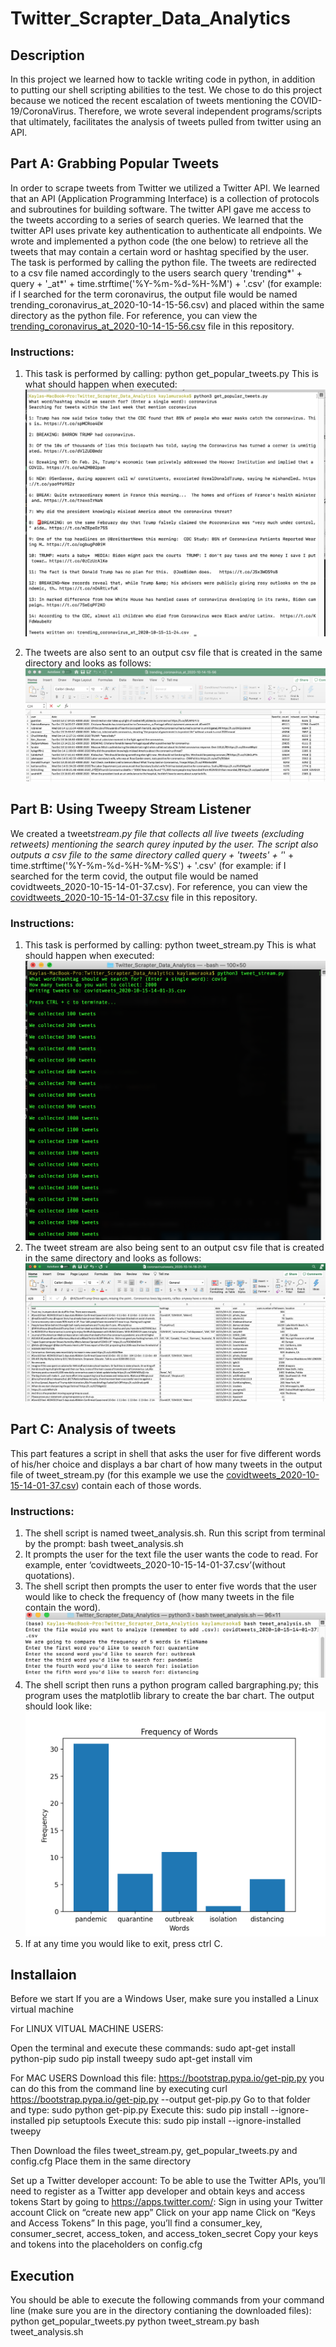 # Twitter_Scrapter_Data_Analytics

## Description

In this project we learned how to tackle writing code in python, in addition to putting our shell scripting abilities to the test. We chose to do this project because we noticed the recent escalation of tweets mentioning the COVID-19/CoronaVirus. Therefore, we wrote several independent programs/scripts that ultimately, facilitates the analysis of tweets pulled from twitter using an API.

## Part A: Grabbing Popular Tweets

In order to scrape tweets from Twitter we utilized a Twitter API. We learned that an API (Application Programming Interface) is a collection of protocols and subroutines for building software. The twitter API gave me access to the tweets according to a series of search queries. We learned that the twitter API uses private key authentication to authenticate all endpoints. We wrote and implemented a python code (the one below) to retrieve all the tweets that may contain a certain word or hashtag specified by the user. The task is performed by calling the python file. The tweets are redirected to a csv file named accordingly to the users search query 'trending*' + query + '\_at*' + time.strftime('%Y-%m-%d-%H-%M') + '.csv' (for example: if I searched for the term coronavirus, the output file would be named trending_coronavirus_at_2020-10-14-15-56.csv) and placed within the same directory as the python file. For reference, you can view the [trending_coronavirus_at_2020-10-14-15-56.csv](trending_coronavirus_at_2020-10-14-15-56.csv) file in this repository.

### Instructions:

1. This task is performed by calling:
   python get_popular_tweets.py
   This is what should happen when executed:
   ![example of get_popular_tweets.py command prompts](./images/get_popular_tweets_commannd_prompts.png)

2. The tweets are also sent to an output csv file that is created in the same directory and looks as follows:
   ![example of get_popular_tweets.py output csv file](./images/get_popular_tweets_output_ex_img.png)

## Part B: Using Tweepy Stream Listener

We created a tweet*stream.py file that collects all live tweets (excluding retweets) mentioning the search qurey inputed by the user.
The script also outputs a csv file to the same directory called query + 'tweets' + '*' + time.strftime('%Y-%m-%d-%H-%M-%S') + '.csv' (for example: if I searched for the term covid, the output file would be named covidtweets_2020-10-15-14-01-37.csv). For reference, you can view the [covidtweets_2020-10-15-14-01-37.csv](covidtweets_2020-10-15-14-01-37.csv) file in this repository.

### Instructions:

1. This task is performed by calling:
   python tweet_stream.py
   This is what should happen when executed:
   ![example of tweet_stream.py command prompts](./images/tweet_stream_commannd_prompts.png)
2. The tweet stream are also being sent to an output csv file that is created in the same directory and looks as follows:
   ![example of tweet_stream.py output csv file](./images/tweet_stream_output_ex_img.png)

## Part C: Analysis of tweets

This part features a script in shell that asks the user for five different words of his/her choice and displays a bar chart of how many tweets in the output file of tweet_stream.py (for this example we use the [covidtweets_2020-10-15-14-01-37.csv](covidtweets_2020-10-15-14-01-37.csv)) contain each of those words.

### Instructions:

1. The shell script is named tweet_analysis.sh. Run this script from terminal by the prompt: bash tweet_analysis.sh
2. It prompts the user for the text file the user wants the code to read. For example, enter ‘covidtweets_2020-10-15-14-01-37.csv’(without quotations).
3. The shell script then prompts the user to enter five words that the user would like to check the frequency of (how many tweets in the file contain the word).
   ![example of bargraphing.py outputs](./images/tweet_analysis_commannd_prompts.png)
4. The shell script then runs a python program called bargraphing.py; this program uses the matplotlib library to create the bar chart. The output should look like:
   ![example of bargraphing.py outputs](./images/sample_bargraph.png)
5. If at any time you would like to exit, press ctrl C.

## Installaion

Before we start
If you are a Windows User, make sure you installed a Linux virtual machine

For LINUX VITUAL MACHINE USERS:

Open the terminal and execute these commands:
sudo apt-get install python-pip
sudo pip install tweepy
sudo apt-get install vim

For MAC USERS
Download this file: https://bootstrap.pypa.io/get-pip.py you can do this from the command line by executing curl https://bootstrap.pypa.io/get-pip.py --output get-pip.py
Go to that folder and type: sudo python get-pip.py
Execute this: sudo pip install --ignore-installed pip setuptools
Execute this: sudo pip install --ignore-installed tweepy

Then Download the files tweet_stream.py, get_popular_tweets.py and config.cfg
Place them in the same directory

Set up a Twitter developer account:
To be able to use the Twitter APIs, you’ll need to register as a Twitter app developer and obtain keys and access tokens
Start by going to https://apps.twitter.com/:
Sign in using your Twitter account
Click on “create new app”
Click on your app name
Click on “Keys and Access Tokens”
In this page, you’ll find a consumer_key, consumer_secret, access_token, and access_token_secret
Copy your keys and tokens into the placeholders on config.cfg

## Execution

You should be able to execute the following commands from your command line (make sure you are in the directory contianing the downloaded files):
python get_popular_tweets.py
python tweet_stream.py
bash tweet_analysis.sh
